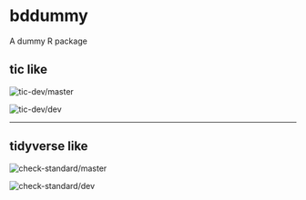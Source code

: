 # bddummy
 A dummy R package

## tic like 

![tic-dev/master](https://github.com/sunn-e/bddummy/workflows/tic-dev-experiment/badge.svg?branch=master)

![tic-dev/dev](https://github.com/sunn-e/bddummy/workflows/tic-dev-experiment/badge.svg?branch=dev)

---

## tidyverse like 

![check-standard/master](https://github.com/sunn-e/bddummy/workflows/check-standard/badge.svg?branch=master)

![check-standard/dev](https://github.com/sunn-e/bddummy/workflows/check-standard/badge.svg?branch=dev)